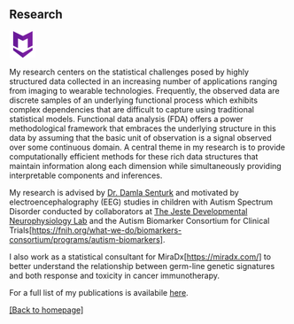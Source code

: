 
## Research

![alt text](https://github.com/adam-p/markdown-here/raw/master/src/common/images/icon48.png "Logo Title Text 1")

My research centers on the statistical challenges posed by highly structured data collected in an increasing number of applications ranging from imaging to wearable technologies. Frequently, the observed data are discrete samples of an underlying functional process which exhibits complex dependencies that are difficult to capture using traditional statistical models. Functional data analysis (FDA) offers a power methodological framework that embraces the underlying structure in this data by assuming that the basic unit of observation is a signal observed over some continuous domain. A central theme in my research is to provide computationally efficient methods for these rich data structures that maintain information along each dimension while simultaneously providing interpretable components and inferences. 

My research is advised by [Dr. Damla Senturk](https://www.biostat.ucla.edu/people/senturk) and motivated by electroencephalography (EEG) studies in children with Autism Spectrum Disorder conducted by collaborators at [The Jeste Developmental Neurophysiology Lab](http://jestelab.org/) and the Autism Biomarker Consortium for Clinical Trials[https://fnih.org/what-we-do/biomarkers-consortium/programs/autism-biomarkers].

I also work as a statistical consultant for MiraDx[https://miradx.com/] to better understand the relationship between germ-line genetic signatures and both response and toxicity in cancer immunotherapy. 

For a full list of my publications is availabile [here](publications.md).

[ [Back to homepage] ](./)

